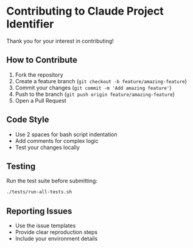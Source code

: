 # Contributing to Claude Project Identifier

Thank you for your interest in contributing!

## How to Contribute

1. Fork the repository
2. Create a feature branch (`git checkout -b feature/amazing-feature`)
3. Commit your changes (`git commit -m 'Add amazing feature'`)
4. Push to the branch (`git push origin feature/amazing-feature`)
5. Open a Pull Request

## Code Style

- Use 2 spaces for bash script indentation
- Add comments for complex logic
- Test your changes locally

## Testing

Run the test suite before submitting:
```bash
./tests/run-all-tests.sh
```

## Reporting Issues

- Use the issue templates
- Provide clear reproduction steps
- Include your environment details
